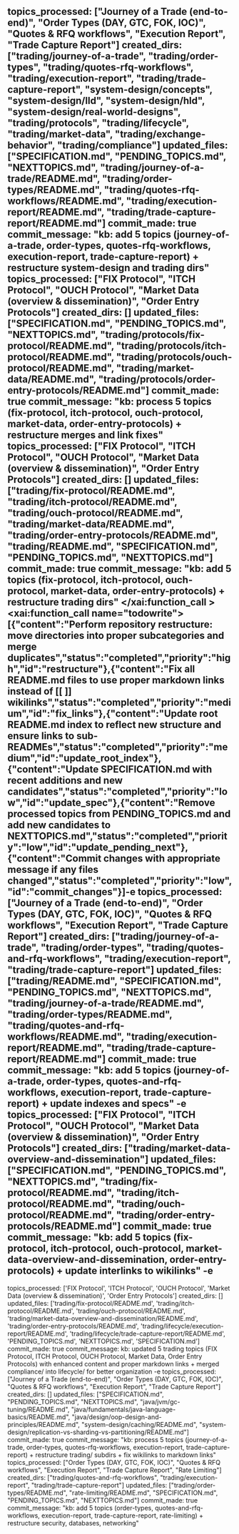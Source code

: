topics_processed: ["Journey of a Trade (end-to-end)", "Order Types (DAY, GTC, FOK, IOC)", "Quotes & RFQ workflows", "Execution Report", "Trade Capture Report"]
created_dirs: ["trading/journey-of-a-trade", "trading/order-types", "trading/quotes-rfq-workflows", "trading/execution-report", "trading/trade-capture-report", "system-design/concepts", "system-design/lld", "system-design/hld", "system-design/real-world-designs", "trading/protocols", "trading/lifecycle", "trading/market-data", "trading/exchange-behavior", "trading/compliance"]
updated_files: ["SPECIFICATION.md", "PENDING_TOPICS.md", "NEXTTOPICS.md", "trading/journey-of-a-trade/README.md", "trading/order-types/README.md", "trading/quotes-rfq-workflows/README.md", "trading/execution-report/README.md", "trading/trade-capture-report/README.md"]
commit_made: true
commit_message: "kb: add 5 topics (journey-of-a-trade, order-types, quotes-rfq-workflows, execution-report, trade-capture-report) + restructure system-design and trading dirs"
topics_processed: ["FIX Protocol", "ITCH Protocol", "OUCH Protocol", "Market Data (overview & dissemination)", "Order Entry Protocols"]
created_dirs: []
updated_files: ["SPECIFICATION.md", "PENDING_TOPICS.md", "NEXTTOPICS.md", "trading/protocols/fix-protocol/README.md", "trading/protocols/itch-protocol/README.md", "trading/protocols/ouch-protocol/README.md", "trading/market-data/README.md", "trading/protocols/order-entry-protocols/README.md"]
commit_made: true
commit_message: "kb: process 5 topics (fix-protocol, itch-protocol, ouch-protocol, market-data, order-entry-protocols) + restructure merges and link fixes"
topics_processed: ["FIX Protocol", "ITCH Protocol", "OUCH Protocol", "Market Data (overview & dissemination)", "Order Entry Protocols"]
created_dirs: []
updated_files: ["trading/fix-protocol/README.md", "trading/itch-protocol/README.md", "trading/ouch-protocol/README.md", "trading/market-data/README.md", "trading/order-entry-protocols/README.md", "trading/README.md", "SPECIFICATION.md", "PENDING_TOPICS.md", "NEXTTOPICS.md"]
commit_made: true
commit_message: "kb: add 5 topics (fix-protocol, itch-protocol, ouch-protocol, market-data, order-entry-protocols) + restructure trading dirs"</content>
</xai:function_call ><xai:function_call name="todowrite">
<parameter name="todos">[{"content":"Perform repository restructure: move directories into proper subcategories and merge duplicates","status":"completed","priority":"high","id":"restructure"},{"content":"Fix all README.md files to use proper markdown links instead of [[ ]] wikilinks","status":"completed","priority":"medium","id":"fix_links"},{"content":"Update root README.md index to reflect new structure and ensure links to sub-READMEs","status":"completed","priority":"medium","id":"update_root_index"},{"content":"Update SPECIFICATION.md with recent additions and new candidates","status":"completed","priority":"low","id":"update_spec"},{"content":"Remove processed topics from PENDING_TOPICS.md and add new candidates to NEXTTOPICS.md","status":"completed","priority":"low","id":"update_pending_next"},{"content":"Commit changes with appropriate message if any files changed","status":"completed","priority":"low","id":"commit_changes"}]-e 
topics_processed: ["Journey of a Trade (end-to-end)", "Order Types (DAY, GTC, FOK, IOC)", "Quotes & RFQ workflows", "Execution Report", "Trade Capture Report"]
created_dirs: ["trading/journey-of-a-trade", "trading/order-types", "trading/quotes-and-rfq-workflows", "trading/execution-report", "trading/trade-capture-report"]
updated_files: ["trading/README.md", "SPECIFICATION.md", "PENDING_TOPICS.md", "NEXTTOPICS.md", "trading/journey-of-a-trade/README.md", "trading/order-types/README.md", "trading/quotes-and-rfq-workflows/README.md", "trading/execution-report/README.md", "trading/trade-capture-report/README.md"]
commit_made: true
commit_message: "kb: add 5 topics (journey-of-a-trade, order-types, quotes-and-rfq-workflows, execution-report, trade-capture-report) + update indexes and specs"
-e 
topics_processed: ["FIX Protocol", "ITCH Protocol", "OUCH Protocol", "Market Data (overview & dissemination)", "Order Entry Protocols"]
created_dirs: ["trading/market-data-overview-and-dissemination"]
updated_files: ["SPECIFICATION.md", "PENDING_TOPICS.md", "NEXTTOPICS.md", "trading/fix-protocol/README.md", "trading/itch-protocol/README.md", "trading/ouch-protocol/README.md", "trading/order-entry-protocols/README.md"]
commit_made: true
commit_message: "kb: add 5 topics (fix-protocol, itch-protocol, ouch-protocol, market-data-overview-and-dissemination, order-entry-protocols) + update interlinks to wikilinks"
-e 
---
topics_processed: ['FIX Protocol', 'ITCH Protocol', 'OUCH Protocol', 'Market Data (overview & dissemination)', 'Order Entry Protocols']
created_dirs: []
updated_files: ['trading/fix-protocol/README.md', 'trading/itch-protocol/README.md', 'trading/ouch-protocol/README.md', 'trading/market-data-overview-and-dissemination/README.md', 'trading/order-entry-protocols/README.md', 'trading/lifecycle/execution-report/README.md', 'trading/lifecycle/trade-capture-report/README.md', 'PENDING_TOPICS.md', 'NEXTTOPICS.md', 'SPECIFICATION.md']
commit_made: true
commit_message: kb: updated 5 trading topics (FIX Protocol, ITCH Protocol, OUCH Protocol, Market Data, Order Entry Protocols) with enhanced content and proper markdown links + merged compliance/ into lifecycle/ for better organization
-e 
topics_processed: ["Journey of a Trade (end-to-end)", "Order Types (DAY, GTC, FOK, IOC)", "Quotes & RFQ workflows", "Execution Report", "Trade Capture Report"]
created_dirs: []
updated_files: ["SPECIFICATION.md", "PENDING_TOPICS.md", "NEXTTOPICS.md", "java/jvm/gc-tuning/README.md", "java/fundamentals/java-language-basics/README.md", "java/design/oop-design-and-principles/README.md", "system-design/caching/README.md", "system-design/replication-vs-sharding-vs-partitioning/README.md"]
commit_made: true
commit_message: "kb: process 5 topics (journey-of-a-trade, order-types, quotes-rfq-workflows, execution-report, trade-capture-report) + restructure trading/ subdirs + fix wikilinks to markdown links"
topics_processed: ["Order Types (DAY, GTC, FOK, IOC)", "Quotes & RFQ workflows", "Execution Report", "Trade Capture Report", "Rate Limiting"]
created_dirs: ["trading/quotes-and-rfq-workflows", "trading/execution-report", "trading/trade-capture-report"]
updated_files: ["trading/order-types/README.md", "rate-limiting/README.md", "SPECIFICATION.md", "PENDING_TOPICS.md", "NEXTTOPICS.md"]
commit_made: true
commit_message: "kb: add 5 topics (order-types, quotes-and-rfq-workflows, execution-report, trade-capture-report, rate-limiting) + restructure security, databases, networking"
